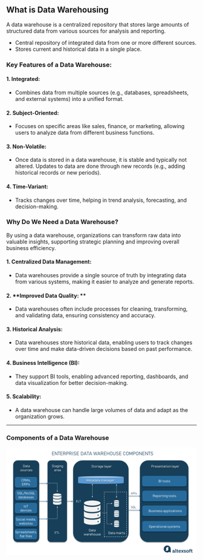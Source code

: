 ## What is Data Warehousing

A data warehouse is a centralized repository that stores large amounts of structured data from various sources for analysis and reporting.

- Central repository of integrated data from one or more different sources.
- Stores current and historical data in a single place.

### Key Features of a Data Warehouse:

#### 1. **Integrated:** 
  - Combines data from multiple sources (e.g., databases, spreadsheets, and external systems) into a unified format.
#### 2. **Subject-Oriented:** 
  - Focuses on specific areas like sales, finance, or marketing, allowing users to analyze data from different business functions.
#### 3. **Non-Volatile:** 
  - Once data is stored in a data warehouse, it is stable and typically not altered. Updates to data are done through new records (e.g., adding historical records or new periods).
#### 4. **Time-Variant:** 
  - Tracks changes over time, helping in trend analysis, forecasting, and decision-making.

### Why Do We Need a Data Warehouse?

By using a data warehouse, organizations can transform raw data into valuable insights, supporting strategic planning and improving overall business efficiency.

#### 1. **Centralized Data Management:**
  - Data warehouses provide a single source of truth by integrating data from various systems, making it easier to analyze and generate reports.
#### 2. **Improved Data Quality: **
  - Data warehouses often include processes for cleaning, transforming, and validating data, ensuring consistency and accuracy.
#### 3. **Historical Analysis:** 
  - Data warehouses store historical data, enabling users to track changes over time and make data-driven decisions based on past performance.
#### 4. **Business Intelligence (BI):**
  - They support BI tools, enabling advanced reporting, dashboards, and data visualization for better decision-making.
#### 5. **Scalability:** 
  - A data warehouse can handle large volumes of data and adapt as the organization grows.

-------------------------

### Components of a Data Warehouse

![](https://github.com/rohish-zade/data-warehousing/blob/main/Introduction/images/components%20of%20data%20Datawarehouse.png)
